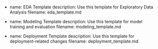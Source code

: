 - name: EDA Template
  description: Use this template for Exploratory Data Analysis
  filename: eda_template.md

- name: Modeling Template
  description: Use this template for model training and evaluation
  filename: modeling_template.md

- name: Deployment Template
  description: Use this template for deployment-related changes
  filename: deployment_template.md